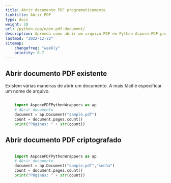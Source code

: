 ```yaml
---
title: Abrir documento PDF programaticamente
linktitle: Abrir PDF
type: docs
weight: 20
url: /python-cpp/open-pdf-document/
description: Aprenda como abrir um arquivo PDF em Python Aspose.PDF para biblioteca Python via C++. Você pode abrir um PDF existente, documento de um fluxo e documento PDF criptografado.
lastmod: "2022-12-22"
sitemap:
    changefreq: "weekly"
    priority: 0.7
---
```


## Abrir documento PDF existente

Existem várias maneiras de abrir um documento. A mais fácil é especificar um nome de arquivo.

```python

    import AsposePDFPythonWrappers as ap
    # Abrir documento
    document = ap.Document("sample.pdf")
    count = document.pages.count()
    print("Páginas: " + str(count))
```

## Abrir documento PDF criptografado

```python

    import AsposePDFPythonWrappers as ap
    # Abrir documento
    document = ap.Document("sample.pdf","senha")
    count = document.pages.count()
    print("Páginas: " + str(count))
```